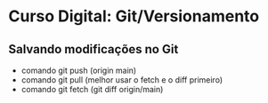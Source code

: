 # Curso Digital: Git/Versionamento

## Salvando modificações no Git
* comando git push (origin main)
* comando git pull (melhor usar o fetch e o diff primeiro)
* comando git fetch (git diff origin/main)
